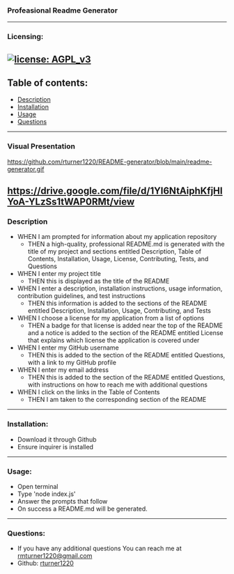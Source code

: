 
  ### Profeasional Readme Generator
-----------------------------------------------------------------------------------------------------------------------------------------------------------------------

  ### Licensing:
  [![license: AGPL_v3](https://img.shields.io/badge/license-AGPL_v3-blue.svg)](https://www.gnu.org/licenses/agpl-3.0.html)
-----------------------------------------------------------------------------------------------------------------------------------------------------------------------
 
  ## Table of contents:
  * [Description](#description)
  * [Installation](#installation)
  * [Usage](#usage)
  * [Questions](#questions) 
 ---------------------------------------------------------------------------------------------------------------------------------------------------------------------- 
  
  ### Visual Presentation
  
  https://github.com/rturner1220/README-generator/blob/main/readme-generator.gif
  
  https://drive.google.com/file/d/1YI6NtAiphKfjHIYoA-YLzSs1tWAP0RMt/view
---------------------------------------------------------------------------------------------------------------------------------------------------------------------  
  
 ### Description
  * WHEN I am prompted for information about my application repository
    - THEN a high-quality, professional README.md is generated with the title of my project and sections entitled Description, Table of Contents, Installation, Usage,       License, Contributing, Tests, and Questions
  * WHEN I enter my project title
    - THEN this is displayed as the title of the README
  * WHEN I enter a description, installation instructions, usage information, contribution guidelines, and test instructions
    - THEN this information is added to the sections of the README entitled Description, Installation, Usage, Contributing, and Tests
  * WHEN I choose a license for my application from a list of options
    - THEN a badge for that license is added near the top of the README and a notice is added to the section of the README entitled License that explains which license       the application is covered under
  * WHEN I enter my GitHub username
    - THEN this is added to the section of the README entitled Questions, with a link to my GitHub profile
  * WHEN I enter my email address
    - THEN this is added to the section of the README entitled Questions, with instructions on how to reach me with additional questions
  * WHEN I click on the links in the Table of Contents
    - THEN I am taken to the corresponding section of the README
-----------------------------------------------------------------------------------------------------------------------------------------------------------------------
   
  ### Installation:
  * Download it through Github
  * Ensure inquirer is installed  
-----------------------------------------------------------------------------------------------------------------------------------------------------------------------  
  
  ### Usage:
  * Open terminal
  * Type 'node index.js'
  * Answer the prompts that follow
  * On success a README.md will be generated.
-----------------------------------------------------------------------------------------------------------------------------------------------------------------------

  ### Questions:
  - If you have any additional questions You can reach me at rmturner1220@gmail.com
  - Github: [rturner1220](https://github.com/rturner1220)
  
  
